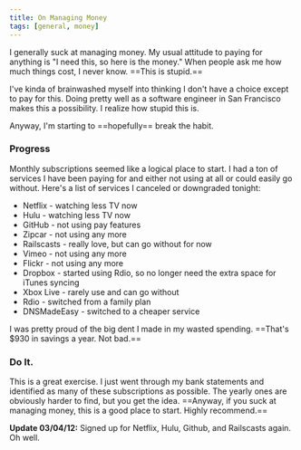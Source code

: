 ```yaml
---
title: On Managing Money
tags: [general, money]
---
```


I generally suck at managing money. My usual attitude to paying for anything is "I need this, so here is the money." When people ask me how much things cost, I never know. ==This is stupid.==

I've kinda of brainwashed myself into thinking I don't have a choice except to pay for this. Doing pretty well as a software engineer in San Francisco makes this a possibility. I realize how stupid this is.

Anyway, I'm starting to ==hopefully== break the habit.

### Progress

Monthly subscriptions seemed like a logical place to start. I had a ton of services I have been paying for and either not using at all or could easily go without. Here's a list of services I canceled or downgraded tonight:

* Netflix - watching less TV now
* Hulu - watching less TV now
* GitHub - not using pay features
* Zipcar - not using any more
* Railscasts - really love, but can go without for now
* Vimeo - not using any more
* Flickr - not using any more
* Dropbox - started using Rdio, so no longer need the extra space for iTunes syncing
* Xbox Live - rarely use and can go without
* Rdio - switched from a family plan
* DNSMadeEasy - switched to a cheaper service

I was pretty proud of the big dent I made in my wasted spending. ==That's $930 in savings a year. Not bad.==

### Do It.

This is a great exercise. I just went through my bank statements and identified as many of these subscriptions as possible. The yearly ones are obviously harder to find, but you get the idea. ==Anyway, if you suck at managing money, this is a good place to start. Highly recommend.==

**Update 03/04/12:** Signed up for Netflix, Hulu, Github, and Railscasts again. Oh well.
